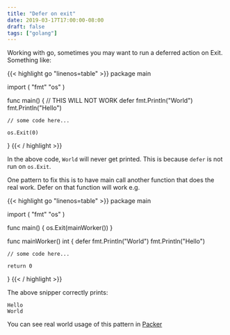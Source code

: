 ```yaml
---
title: "Defer on exit"
date: 2019-03-17T17:00:00-08:00
draft: false
tags: ["golang"]
---
```

Working with go, sometimes you may want to run a deferred action on Exit. Something like:

{{< highlight go "linenos=table" >}}
package main

import (
    "fmt"
    "os"
)

func main() {
    // THIS WILL NOT WORK
    defer fmt.Println("World")
    fmt.Println("Hello")

    // some code here...

    os.Exit(0)
}
{{< / highlight >}}

In the above code, `World` will never get printed. This is because `defer` is not run on `os.Exit`.

One pattern to fix this is to have main call another function that does the real work. Defer on that function will work e.g.

{{< highlight go "linenos=table" >}}
package main

import (
    "fmt"
    "os"
)

func main() {
    os.Exit(mainWorker())
}

func mainWorker() int {
    defer fmt.Println("World")
    fmt.Println("Hello")

    // some code here...

    return 0
}
{{< / highlight >}}

The above snipper correctly prints:
```
Hello
World
```

You can see real world usage of this pattern in [Packer](https://github.com/hashicorp/packer/blob/master/main.go#L35)